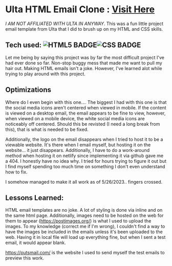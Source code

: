 # Ulta HTML Email Clone : <a target="_blank" href="https://647124d037f6b0006680ebf0--lambent-travesseiro-b98880.netlify.app/">Visit Here</a>

*I AM NOT AFFILIATED WITH ULTA IN ANYWAY*. This was a fun little project email template from Ulta that I did to brush up on my HTML and CSS skills.  

## Tech used: ![HTML5 BADGE](https://img.shields.io/static/v1?label=|&message=HTML5&color=23555f&style=plastic&logo=html5)![CSS BADGE](https://img.shields.io/static/v1?label=|&message=CSS3&color=285f65&style=plastic&logo=css3)


Let me being by saying this project was by far the most difficult project I've had ever done so far.  Non-stop buggy mess that made me want to pull my hair out.  Making HTML emails isn't a joke.  However, I've learned alot while trying to play around with this project.  
## Optimizations

Where do I even begin with this one....  The biggest I had with this one is that the social media icons aren't centered when viewed in mobile.  If the content is viewed on a desktop email, the email appears to be fine to view, however, when viewed on a mobile device,
the white social media icons are noticeably off centered.  Should this be revisted (I need a long break from this), that is what is needed to be fixed.

Additionally, the logo on the email disappears when I tried to host it to be a viewable website. It's there when I email myself, but hosting it on the website... it just disappears. Additionally, I have to do a work-around method when hosting it on netlify since implementing it via github gave me a 404.  I honestly have no idea why. I tried for hours trying to figure it out but I find myself spending too much time on something I don't even understand how to fix.

I somehow managed to make it all work as of 5/26/2023.. fingers crossed.



## Lessons Learned:

HTML email templates are no joke.  A lot of styling is done via inline and on the same html page. Additionally, images need to be hosted on the web for them to appear (https://postimages.org/) is what I used to upload the images.  To my knowledge (correct me if I'm wrong), I couldn't find
a way to have the images be included in the emails unless it's been uploaded to the web.  Having it in local file will load up everything fine, but when I sent a test email, it would appear blank.

https://putsmail.com/ is the website I used to send myself the test emails to preview this work.


